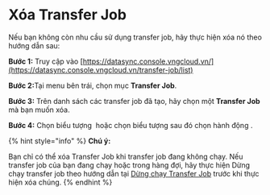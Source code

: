 # Xóa Transfer Job

Nếu bạn không còn nhu cầu sử dụng transfer job, hãy thực hiện xóa nó theo hướng dẫn sau:&#x20;

**Bước 1:** Truy cập vào [https://datasync.console.vngcloud.vn/](https://datasync.console.vngcloud.vn/transfer-job/list)

**Bước 2:**&#x54;ại menu bên trái, chọn mục **Transfer Job**.&#x20;

**Bước 3:** Trên danh sách các transfer job đã tạo, hãy chọn một **Transfer Job** mà bạn muốn xóa.

**Bước 4:** Chọn biểu tượng <img src="https://docs.vngcloud.vn/download/thumbnails/73761194/image2024-3-14_10-44-23.png?version=1&#x26;modificationDate=1710387863000&#x26;api=v2" alt="" data-size="line"> hoặc chọn biểu tượng <img src="https://docs.vngcloud.vn/download/thumbnails/73761194/image2024-3-14_10-4-58.png?version=1&#x26;modificationDate=1710387855000&#x26;api=v2" alt="" data-size="line">sau đó chọn hành động <img src="https://docs.vngcloud.vn/download/thumbnails/73761194/image2024-3-14_10-44-38.png?version=1&#x26;modificationDate=1710387879000&#x26;api=v2" alt="" data-size="line">.

{% hint style="info" %}
**Chú ý:**

Bạn chỉ có thể xóa Transfer Job khi transfer job đang không chạy. Nếu transfer job của bạn đang chạy hoặc trong hàng đợi, hãy thực hiện Dừng chạy transfer job theo hướng dẫn tại [Dừng chạy Transfer Job](dung-chay-transfer-job.md) trước khi thực hiện xóa chúng.
{% endhint %}
